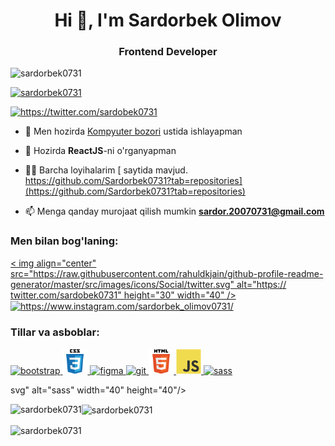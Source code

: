 <h1 align="center">Hi 👋, I'm Sardorbek Olimov</h1>
<h3 align="center">Frontend Developer</h3>

<p align="left"> <img src=" https://komarev.com/ghpvc/?username=sardorbek0731&label=Profile%20views&color=0e75b6&style=flat" alt="sardorbek0731" /> </p>

<p align="left"> <a href="https:/ /github.com/ryo-ma/github-profile-trophy"><img src="https://github-profile-trophy.vercel.app/?username=sardorbek0731" alt="sardorbek0731" /></a > </p>

<p align="left"> <a href="https://twitter.com/https://twitter.com/sardobek0731" target="blank"><img src="https:/ /img.shields.io/twitter/follow/https://twitter.com/sardobek0731?logo=twitter&style=for-the-badge" alt="https://twitter.com/sardobek0731" /></a> </p>

- 🔭 Men hozirda [Kompyuter bozori](https://computer-market.netlify.app/) ustida ishlayapman

- 🌱 Hozirda **ReactJS**-ni o'rganyapman

- 👨‍💻 Barcha loyihalarim [ saytida mavjud. https://github.com/Sardorbek0731?tab=repositories](https://github.com/Sardorbek0731?tab=repositories)

- 📫 Menga qanday murojaat qilish mumkin **sardor.20070731@gmail.com**

<h3 align= "left">Men bilan bog'laning:</h3>
<p align="left">
<a href="https://twitter.com/https://twitter.com/sardobek0731" target="blank">< img align="center" src="https://raw.githubusercontent.com/rahuldkjain/github-profile-readme-generator/master/src/images/icons/Social/twitter.svg" alt="https:// twitter.com/sardobek0731" height="30" width="40" /></a>
<a href="https://instagram.com/https://www.instagram.com/sardorbek_olimov0731/" target="blank"><img align="center" src="https://raw.githubusercontent. com/rahuldkjain/github-profile-readme-generator/master/src/images/icons/Social/instagram.svg" alt="https://www.instagram.com/sardorbek_olimov0731/" height="30" width="" 40" /></a>
</p>

<h3 align="left">Tillar va asboblar:</h3>
<p align="left"> <a href="https://getbootstrap.com" target="_blank" rel="noreferrer"> <img src="https://raw.githubusercontent.com/devicons/devicon /master/icons/bootstrap/bootstrap-plain-wordmark.svg" alt="bootstrap" width="40" height="40"/> </a> <a href="https://www.w3schools.com /css/" target="_blank" rel="noreferrer"> <img src="https://raw.githubusercontent.com/devicons/devicon/master/icons/css3/css3-original-wordmark.svg" alt= "css3" width="40" height="40"/> </a> <a href="https://www.figma.com/" target="_blank" rel="noreferrer"> <img src="https://www.vectorlogo.zone/logos/figma/figma-icon.svg" alt="figma" kengligi="40" balandligi ="40"/> </a> <a href="https://git-scm.com/" target="_blank" rel="noreferrer"> <img src="https://www.vectorlogo. zona/logos/git-scm/git-scm-icon.svg" alt="git" width="40" height="40"/> </a> <a href="https://www.w3. org/html/" target="_blank" rel="noreferrer"> <img src="https://raw.githubusercontent.com/devicons/devicon/master/icons/html5/html5-original-wordmark.svg" alt="html5" width="40" height="40"/> </a> <a href="https://developer.mozilla.org/en-US/docs/Web/JavaScript" target= "_blank" rel="noreferrer"> <img src="https://raw.githubusercontent.com/devicons/devicon/master/icons/javascript/javascript-original.svg" alt="javascript" kengligi="40" height="40"/> </a> <a href="https://sass-lang.com" target="_blank" rel="noreferrer"> <img src="https://raw.githubusercontent. com/devicons/devicon/master/icons/sass/sass-original.svg" alt="sass" width="40" height="40"/> </a> </p>svg" alt="sass" width="40" height="40"/> </a> </p>

<p><img align="left" src="https://github-readme-stats.vercel.app/api/top-langs?username=sardorbek0731&show_icons=true&locale=en&layout=compact" alt="sardorbek0731" /> </p>

<p> <img align="center" src="https://github-readme-stats.vercel.app/api?username=sardorbek0731&show_icons=true&locale=en" alt="sardorbek0731" /> </p>

<p><img align="center" src="https://github-readme-streak-stats.herokuapp.com/?user=sardorbek0731&" alt="sardorbek0731" /></p>
